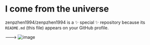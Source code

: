 
#  I come from the universe


zenpzhen1994/zenpzhen1994 is a ✨ special ✨ repository because its `README.md` (this file) appears on your GitHub profile.
 

--->
![image](https://github.com/zenpzhen1994/zenpzhen1994/assets/151510320/92205ee3-cd4f-419a-8c56-b8424cdb169d)
